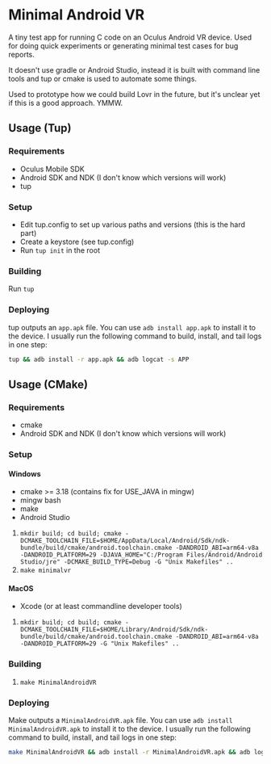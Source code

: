 Minimal Android VR
===

A tiny test app for running C code on an Oculus Android VR device.  Used for doing quick experiments
or generating minimal test cases for bug reports.

It doesn't use gradle or Android Studio, instead it is built with command line tools and tup or cmake 
is used to automate some things.

Used to prototype how we could build Lovr in the future, but it's unclear yet if this is a good
approach. YMMW.

Usage (Tup)
---

### Requirements

- Oculus Mobile SDK
- Android SDK and NDK (I don't know which versions will work)
- tup

### Setup

- Edit tup.config to set up various paths and versions (this is the hard part)
- Create a keystore (see tup.config)
- Run `tup init` in the root

### Building

Run `tup`

### Deploying

tup outputs an `app.apk` file.  You can use `adb install app.apk` to install it to the device.  I
usually run the following command to build, install, and tail logs in one step:

```sh
tup && adb install -r app.apk && adb logcat -s APP
```

Usage (CMake)
----

### Requirements

- cmake
- Android SDK and NDK (I don't know which versions will work)

### Setup

#### Windows

- cmake >= 3.18 (contains fix for USE_JAVA in mingw)
- mingw bash
- make
- Android Studio

1. `mkdir build; cd build; cmake -DCMAKE_TOOLCHAIN_FILE=$HOME/AppData/Local/Android/Sdk/ndk-bundle/build/cmake/android.toolchain.cmake -DANDROID_ABI=arm64-v8a -DANDROID_PLATFORM=29 -DJAVA_HOME="C:/Program Files/Android/Android Studio/jre" -DCMAKE_BUILD_TYPE=Debug -G "Unix Makefiles" ..`
2. `make minimalvr`

#### MacOS

- Xcode (or at least commandline developer tools)

1. `mkdir build; cd build; cmake -DCMAKE_TOOLCHAIN_FILE=$HOME/Library/Android/Sdk/ndk-bundle/build/cmake/android.toolchain.cmake -DANDROID_ABI=arm64-v8a -DANDROID_PLATFORM=29 -G "Unix Makefiles" ..`

### Building

1. `make MinimalAndroidVR`

### Deploying

Make outputs a `MinimalAndroidVR.apk` file.  You can use `adb install MinimalAndroidVR.apk` to install it to the device.  I
usually run the following command to build, install, and tail logs in one step:

```sh
make MinimalAndroidVR && adb install -r MinimalAndroidVR.apk && adb logcat -s APP
```